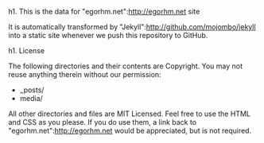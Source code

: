 h1. This is the data for "egorhm.net":http://egorhm.net site

It is automatically transformed by "Jekyll":http://github.com/mojombo/jekyll into a static site whenever we push this repository to GitHub.

h1. License

The following directories and their contents are Copyright. You may not reuse anything therein without our permission:

* _posts/
* media/

All other directories and files are MIT Licensed. Feel free to use the HTML and CSS as you please. If you do use them, a link back to "egorhm.net":http://egorhm.net would be appreciated, but is not required.
